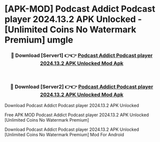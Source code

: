# [APK-MOD] Podcast Addict  Podcast player 2024.13.2 APK Unlocked - [Unlimited Coins No Watermark Premium] umgle



<div align="center">
<h3>🔴 Download [Server1] 👉👉 <a href="https://momento.my/?title=Podcast_Addict__Podcast_player_2024.13.2_APK_Unlocked">Podcast Addict  Podcast player 2024.13.2 APK Unlocked Mod Apk</a></h3><br>

<h3>🔴 Download [Server2] 👉👉 <a href="https://momento.my/?title=Podcast_Addict__Podcast_player_2024.13.2_APK_Unlocked">Podcast Addict  Podcast player 2024.13.2 APK Unlocked Mod Apk</a></h3>
</div>



Download Podcast Addict  Podcast player 2024.13.2 APK Unlocked 

Free APK MOD Podcast Addict  Podcast player 2024.13.2 APK Unlocked [Unlimited Coins No Watermark Premium]

Download Podcast Addict  Podcast player 2024.13.2 APK Unlocked [Unlimited Coins No Watermark Premium] Mod For Android
